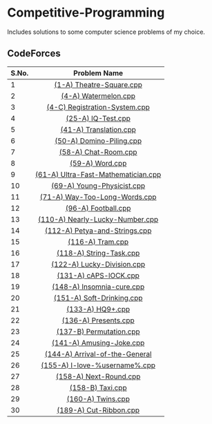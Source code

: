 # Competitive-Programming
Includes solutions to some computer science problems of my choice.
## CodeForces
**S.No.**  | **Problem Name**
---|:---:
1|[(1-A) Theatre-Square.cpp](http://codeforces.com/problemset/problem/1/A)
2|[(4-A) Watermelon.cpp](http://codeforces.com/problemset/problem/4/A)
3|[(4-C) Registration-System.cpp](https://codeforces.com/problemset/problem/4/C)
4|[(25-A) IQ-Test.cpp](https://codeforces.com/problemset/problem/4/C)
5|[(41-A) Translation.cpp](https://codeforces.com/contest/41/problem/A)
6|[(50-A) Domino-Piling.cpp](https://codeforces.com/contest/50/problem/A)
7|[(58-A) Chat-Room.cpp](https://codeforces.com/problemset/problem/58/A)
8|[(59-A) Word.cpp](https://codeforces.com/problemset/problem/59/A)
9|[(61-A) Ultra-Fast-Mathematician.cpp](https://codeforces.com/problemset/problem/61/A)
10|[(69-A) Young-Physicist.cpp](https://codeforces.com/problemset/problem/69/A)
11|[(71-A) Way-Too-Long-Words.cpp](https://codeforces.com/problemset/problem/71/A)
12|[(96-A) Football.cpp](https://codeforces.com/problemset/problem/96/A)
13|[(110-A) Nearly-Lucky-Number.cpp](https://codeforces.com/problemset/problem/110/A)
14|[(112-A) Petya-and-Strings.cpp](https://codeforces.com/problemset/problem/112/A)
15|[(116-A) Tram.cpp](https://codeforces.com/problemset/problem/116/A)
16|[(118-A) String-Task.cpp](https://codeforces.com/problemset/problem/118/A)
17|[(122-A) Lucky-Division.cpp](https://codeforces.com/problemset/problem/122/A)
18|[(131-A) cAPS-lOCK.cpp](https://codeforces.com/problemset/problem/131/A)
19|[(148-A) Insomnia-cure.cpp](https://codeforces.com/problemset/problem/148/A)
20|[(151-A) Soft-Drinking.cpp](https://codeforces.com/problemset/problem/151/A)
21|[(133-A) HQ9+.cpp](https://codeforces.com/problemset/problem/133/A)
22|[(136-A) Presents.cpp](https://codeforces.com/problemset/problem/136/A)
23|[(137-B) Permutation.cpp](https://codeforces.com/problemset/problem/137/B)
24|[(141-A) Amusing-Joke.cpp](https://codeforces.com/problemset/problem/141/A)
25|[(144-A) Arrival-of-the-General](https://codeforces.com/problemset/problem/144/A)
26|[(155-A) I-love-%username%.cpp](https://codeforces.com/problemset/problem/155/A)
27|[(158-A) Next-Round.cpp](https://codeforces.com/problemset/problem/158/A)
28|[(158-B) Taxi.cpp](https://codeforces.com/problemset/problem/158/B)
29|[(160-A) Twins.cpp](https://codeforces.com/problemset/problem/160/A)
30|[(189-A) Cut-Ribbon.cpp](https://codeforces.com/problemset/problem/189/A)
